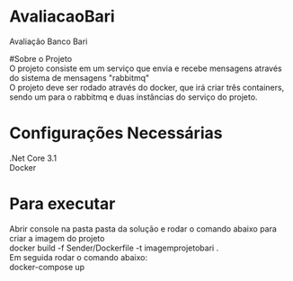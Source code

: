 # AvaliacaoBari  
Avaliação Banco Bari  

#Sobre o Projeto  
O projeto consiste em um serviço que envia e recebe mensagens através do sistema de mensagens "rabbitmq"  
O projeto deve ser rodado através do docker, que irá criar três containers, sendo um para o rabbitmq e duas instâncias do serviço do projeto.  

# Configurações Necessárias    
.Net Core 3.1  
Docker  

# Para executar   
Abrir console na pasta pasta da solução e rodar o comando abaixo para criar a imagem do projeto   
docker build -f Sender/Dockerfile -t imagemprojetobari .  
Em seguida rodar o comando abaixo:  
docker-compose up   





